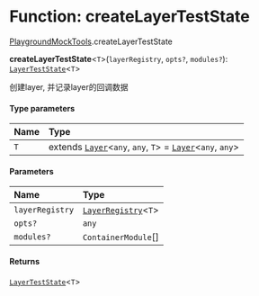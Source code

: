 # Function: createLayerTestState

[PlaygroundMockTools](/auto-docs/core/modules/PlaygroundMockTools.md).createLayerTestState

**createLayerTestState**<`T`>(`layerRegistry`, `opts?`, `modules?`): [`LayerTestState`](/auto-docs/core/classes/PlaygroundMockTools.LayerTestState.md)<`T`>

创建layer, 并记录layer的回调数据

#### Type parameters

| Name | Type |
| :------ | :------ |
| `T` | extends [`Layer`](/auto-docs/core/classes/Layer.md)<`any`, `any`, `T`> = [`Layer`](/auto-docs/core/classes/Layer.md)<`any`, `any`> |

#### Parameters

| Name | Type |
| :------ | :------ |
| `layerRegistry` | [`LayerRegistry`](/auto-docs/core/interfaces/LayerRegistry.md)<`T`> |
| `opts?` | `any` |
| `modules?` | `ContainerModule`\[] |

#### Returns

[`LayerTestState`](/auto-docs/core/classes/PlaygroundMockTools.LayerTestState.md)<`T`>
